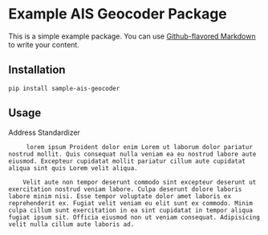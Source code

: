 # Example AIS Geocoder Package

This is a simple example package. You can use
[Github-flavored Markdown](https://guides.github.com/features/mastering-markdown/)
to write your content.

## Installation
```pip install sample-ais-geocoder```


## Usage
Address Standardizer

```     lorem ipsum Proident dolor enim Lorem ut laborum dolor pariatur nostrud mollit. Quis consequat nulla veniam ea eu nostrud labore aute eiusmod. Excepteur cupidatat mollit pariatur cillum aute cupidatat aliqua sint quis Lorem velit aliqua.```

```     Velit aute non tempor deserunt commodo sint excepteur deserunt ut exercitation nostrud veniam labore. Culpa deserunt dolore laboris labore minim nisi. Esse tempor voluptate dolor amet laboris ex reprehenderit ex. Fugiat velit veniam eu elit sunt ex commodo. Minim culpa cillum sunt exercitation in ea sint cupidatat in tempor aliqua fugiat ipsum sit. Officia eiusmod non ut veniam consequat. Adipisicing velit nulla cillum aute laboris ad. ```

